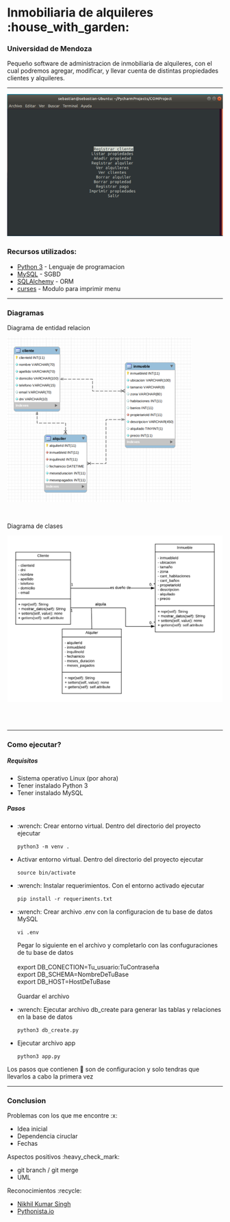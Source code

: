 <h1>Inmobiliaria de alquileres :house_with_garden:</h1>
<h3> Universidad de Mendoza</h3>
<p> Pequeño software de administracion de inmobiliaria de alquileres, con el cual podremos 
agregar, modificar, y llevar cuenta de distintas propiedades clientes y alquileres. 
</p>
<hr>

![MenuPreview](screenshots/preview.png)

<h3> Recursos utilizados: </h3>
<ul>
    <li> <a href="https://www.python.org/">Python 3</a> - Lenguaje de programacion
    <li> <a href="https://www.mysql.com/">MySQL</a> - SGBD
    <li> <a href="https://www.sqlalchemy.org/">SQLAlchemy</a> - ORM
    <li> <a href="https://docs.python.org/3/howto/curses.html">curses</a> - Modulo para imprimir menu
</ul>

<hr>
<h3> Diagramas </h3>
<p> Diagrama de entidad relacion </p>

![EER](screenshots/EER.png)

<br>
<p>Diagrama de clases</p>

![CLASES](screenshots/clases.png)


<br>
<br>

<hr>

<h3> Como ejecutar? </h3>
<h5> Requisitos </h5>
<ul>
<li> Sistema operativo Linux (por ahora)
<li> Tener instalado Python 3
<li> Tener instalado MySQL
</ul>
<h5> Pasos </h5>
<ul>

<li> :wrench: Crear entorno virtual. Dentro del directorio del proyecto ejecutar
    
```
python3 -m venv .
```

<li> Activar entorno virtual. Dentro del directorio del proyecto ejecutar

```
source bin/activate
```
<li> :wrench: Instalar requerimientos. Con el entorno activado ejecutar

```
pip install -r requeriments.txt
```

<li> :wrench: Crear archivo .env con la configuracion de tu base de datos MySQL

```
vi .env
```
Pegar lo siguiente en el archivo y completarlo con las confuguraciones de tu base de datos <br><br>
export DB_CONECTION=Tu_usuario:TuContraseña<br>
export DB_SCHEMA=NombreDeTuBase<br>
export DB_HOST=HostDeTuBase
<br><br>
Guardar el archivo
<li> :wrench: Ejecutar archivo db_create para generar las tablas y relaciones en la base de datos

```
python3 db_create.py
```
    
<li> Ejecutar archivo app

```
python3 app.py
```


</ul> 

Los pasos que contienen  :wrench: son de configuracion y solo tendras que llevarlos a cabo la primera vez

<hr>

<h3>Conclusion</h3>

<p> Problemas con los que me encontre :x:</p>
<ul>
    <li> Idea inicial
    <li> Dependencia ciruclar
    <li> Fechas
</ul>
<p> Aspectos positivos :heavy_check_mark:</p>
<ul>
    <li> git branch / git merge
    <li> UML
</ul>

<p> Reconocimientos :recycle: </p>
<ul>
    <li> <a href="https://github.com/nikhilkumarsingh"> Nikhil Kumar Singh </a>
    <li> <a href="https://pythonista.io/cursos/py121/introduccion-a-sql-alchemy"> Pythonista.io </a>
</ul>
